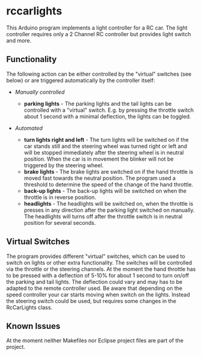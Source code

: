 rccarlights
===========

This Arduino program implements a light controller for a RC car. The light controller requires only a 2 Channel RC controller but
provides light switch and more.

## Functionality
The following action can be either controlled by the "virtual" switches (see below) or are triggered automatically by the controller itself:

* *Manually controlled*
    * **parking lights** - The parking lights and the tail lights can be controlled with a "virtual" switch. E.g. by pressing the throttle switch about 1 second with a minimal deflection, the lights can be toggled.

* *Automated*
    * **turn lights right and left** - The turn lights will be switched on if the car stands still and the steering wheel was turned right or left and will be stopped immediately after the steering wheel is in neutral position. When the car is in movement the blinker will not be triggered by the steering wheel.
    * **brake lights** - The brake lights are switched on if the hand throttle is moved fast towards the neutral position. The program used a threshold to determine the speed of the change of the hand throttle.
    * **back-up lights** - The back-up lights will be switched on when the throttle is in reverse position.
    * **headlights** - The headlights will be switched on, when the throttle is presses in any direction after the parking light switched on manually. The headlights will turns off after the throttle switch is in neutral position for several seconds.

## Virtual Switches
The program provides different "virtual" switches, which can be used to switch on lights or other extra functionality. The switches will be controlled via the throttle or the steering channels. At the moment the hand throttle has to be pressed with a deflection of 5-10% for about 1 second to turn on/off the parking and tail lights. The deflection could vary and may has to be adapted to the remote controller used. Be aware that depending on the speed controller your car starts moving when switch on the lights. Instead the steering switch could be used, but requires some changes in the RcCarLights class.

## Known Issues
At the moment neither Makefiles nor Eclipse project files are part of the project.

